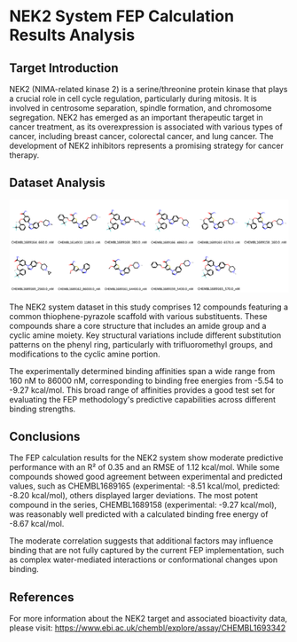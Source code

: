 # NEK2 System FEP Calculation Results Analysis

## Target Introduction

NEK2 (NIMA-related kinase 2) is a serine/threonine protein kinase that plays a crucial role in cell cycle regulation, particularly during mitosis. It is involved in centrosome separation, spindle formation, and chromosome segregation. NEK2 has emerged as an important therapeutic target in cancer treatment, as its overexpression is associated with various types of cancer, including breast cancer, colorectal cancer, and lung cancer. The development of NEK2 inhibitors represents a promising strategy for cancer therapy.

## Dataset Analysis

![Molecular structures of representative compounds](mol_grid.png)

The NEK2 system dataset in this study comprises 12 compounds featuring a common thiophene-pyrazole scaffold with various substituents. These compounds share a core structure that includes an amide group and a cyclic amine moiety. Key structural variations include different substitution patterns on the phenyl ring, particularly with trifluoromethyl groups, and modifications to the cyclic amine portion.

The experimentally determined binding affinities span a wide range from 160 nM to 86000 nM, corresponding to binding free energies from -5.54 to -9.27 kcal/mol. This broad range of affinities provides a good test set for evaluating the FEP methodology's predictive capabilities across different binding strengths.

## Conclusions

The FEP calculation results for the NEK2 system show moderate predictive performance with an R² of 0.35 and an RMSE of 1.12 kcal/mol. While some compounds showed good agreement between experimental and predicted values, such as CHEMBL1689165 (experimental: -8.51 kcal/mol, predicted: -8.20 kcal/mol), others displayed larger deviations. The most potent compound in the series, CHEMBL1689158 (experimental: -9.27 kcal/mol), was reasonably well predicted with a calculated binding free energy of -8.67 kcal/mol.

The moderate correlation suggests that additional factors may influence binding that are not fully captured by the current FEP implementation, such as complex water-mediated interactions or conformational changes upon binding.

## References

For more information about the NEK2 target and associated bioactivity data, please visit:
https://www.ebi.ac.uk/chembl/explore/assay/CHEMBL1693342 